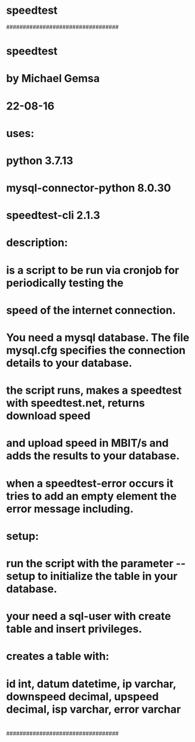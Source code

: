 # speedtest

##################################
# speedtest
#   by Michael Gemsa
#   22-08-16
#
# uses:
#   python                  3.7.13
#   mysql-connector-python  8.0.30
#   speedtest-cli           2.1.3
#
# description:
#   is a script to be run via cronjob for periodically testing the
#   speed of the internet connection.
#   You need a mysql database. The file mysql.cfg specifies the connection details to your database.
#   the script runs, makes a speedtest with speedtest.net, returns download speed
#   and upload speed in MBIT/s and adds the results to your database.
#   when a speedtest-error occurs it tries to add an empty element the error message including.
#
#
#
#   setup:
#   run the script with the parameter --setup to initialize the table in your database.
#   your need a sql-user with create table and insert privileges.
#
#   creates a table with:
#       id int, datum datetime, ip varchar, downspeed decimal, upspeed decimal, isp varchar, error varchar
#
##################################
